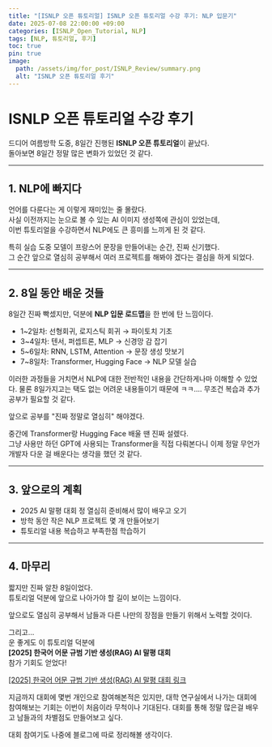 ```yaml
---
title: "[ISNLP 오픈 튜토리얼] ISNLP 오픈 튜토리얼 수강 후기: NLP 입문기"
date: 2025-07-08 22:00:00 +09:00
categories: [ISNLP_Open_Tutorial, NLP]
tags: [NLP, 튜토리얼, 후기]
toc: true
pin: true
image:
  path: /assets/img/for_post/ISNLP_Review/summary.png
  alt: "ISNLP 오픈 튜토리얼 후기"
---
```


# ISNLP 오픈 튜토리얼 수강 후기

드디어 여름방학 도중, 8일간 진행된 **ISNLP 오픈 튜토리얼**이 끝났다.  
돌아보면 8일간 정말 많은 변화가 있었던 것 같다.

---

## 1. NLP에 빠지다

언어를 다룬다는 게 이렇게 재미있는 줄 몰랐다.  
사실 이전까지는 눈으로 볼 수 있는 AI 이미지 생성쪽에 관심이 있었는데,  
이번 튜토리얼을 수강하면서 NLP에도 큰 흥미를 느끼게 된 것 같다. 

특히 실습 도중 모델이 프랑스어 문장을 만들어내는 순간, 진짜 신기했다.  
그 순간 앞으로 열심히 공부해서 여러 프로젝트를 해봐야 겠다는 결심을 하게 되었다.

---

## 2. 8일 동안 배운 것들

8일간 진짜 빡셌지만, 덕분에 **NLP 입문 로드맵**을 한 번에 탄 느낌이다.

- 1~2일차: 선형회귀, 로지스틱 회귀 → 파이토치 기초
- 3~4일차: 텐서, 퍼셉트론, MLP → 신경망 감 잡기
- 5~6일차: RNN, LSTM, Attention → 문장 생성 맛보기
- 7~8일차: Transformer, Hugging Face → NLP 모델 실습

이러한 과정들을 거치면서 NLP에 대한 전반적인 내용을 간단하게나마 이해할 수 있었다.
물론 8일가지고는 택도 없는 어려운 내용들이기 때문에 ㅋㅋ....
무조건 복습과 추가 공부가 필요할 것 같다.

앞으로 공부를 "진짜 정말로 열심히" 해야겠다.

중간에 Transformer랑 Hugging Face 배울 땐 진짜 설렜다.  
그냥 사용만 하던 GPT에 사용되는 Transformer을 직접 다뤄본다니
이제 정말 무언가 개발자 다운 걸 배운다는 생각을 했던 것 같다.

---

## 3. 앞으로의 계획

- 2025 AI 말평 대회 정 열심히 준비해서 많이 배우고 오기
- 방학 동안 작은 NLP 프로젝트 몇 개 만들어보기  
- 튜토리얼 내용 복습하고 부족한점 학습하기

---

## 4. 마무리

짧지만 진짜 알찬 8일이었다.  
튜토리얼 덕분에 앞으로 나아가야 할 길이 보이는 느낌이다.

앞으로도 열심히 공부해서 남들과 다른 나만의 장점을 만들기 위해서 노력할 것이다.

그리고…  
운 좋게도 이 튜토리얼 덕분에  
**[2025] 한국어 어문 규범 기반 생성(RAG) AI 말평 대회**  
참가 기회도 얻었다!  

[[2025] 한국어 어문 규범 기반 생성(RAG) AI 말평 대회 링크](https://kli.korean.go.kr/benchmark/home.do)

지금까지 대회에 몇번 개인으로 참여해본적은 있지만, 대학 연구실에서 나가는 대회에 참여해보는 기회는 이번이 처음이라 무척이나 기대된다.
대회를 통해 정말 많은걸 배우고 남들과의 차별점도 만들어보고 싶다.

대회 참여기도 나중에 블로그에 따로 정리해볼 생각이다.
